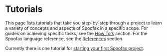 # Tutorials
This page lists tutorials that take you step-by-step through a project to learn a variety of concepts and aspects of Spoofax in a specific scope. For guides on achieving specific tasks, see the [How To's](../howtos/index.md) section. For the Spoofax language reference, see the [References](../references/index.md) section.

Currently there is one tutorial for [starting your first Spoofax project](start.md).
